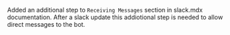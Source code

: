 Added an additional step to `Receiving Messages` section in slack.mdx documentation. After a slack update this 
addiotional step is needed to allow direct messages to the bot.
